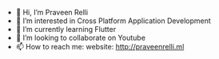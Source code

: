 - 👋 Hi, I’m Praveen Relli
- 👀 I’m interested in Cross Platform Application Development
- 🌱 I’m currently learning Flutter
- 💞️ I’m looking to collaborate on Youtube
- 📫 How to reach me: website: http://praveenrelli.ml

